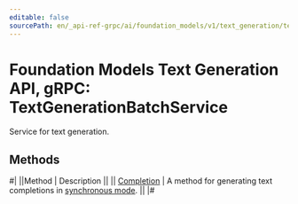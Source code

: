 ```yaml
---
editable: false
sourcePath: en/_api-ref-grpc/ai/foundation_models/v1/text_generation/text-generation/api-ref/grpc/TextGenerationBatch/index.md
---
```


# Foundation Models Text Generation API, gRPC: TextGenerationBatchService

Service for text generation.

## Methods

#|
||Method | Description ||
|| [Completion](completion.md) | A method for generating text completions in [synchronous mode](/docs/foundation-models/concepts/#working-mode). ||
|#